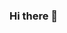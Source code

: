 ### Hi there 👋

<!--
**LeonardoPereirajr/leonardopereirajr** is a ✨ _special_ ✨ repository because its `README.md` (this file) appears on your GitHub profile.

Name's Leonardo, I'm 41 brazilian guy .

Stuff I may know about:
java
python
git
eclipse
spring
REST services
windows (duh)
gnu/linux (ubuntu)
Data Science
SQL
Angular
HTML/CSS
PHP
